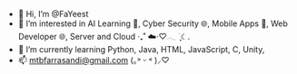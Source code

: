 - 👋 Hi, I’m @FaYeest
- 👀 I’m interested in AI Learning 🤖, Cyber Security 🌐, Mobile Apps 📱, Web Developer 🌐, Server and Cloud ‧₊˚ ☁️⋅♡𓂃 ࣪ ִֶָ☾.
- 🌱 I’m currently learning Python, Java, HTML, JavaScript, C, Unity, 
- 📫 mtbfarrasandi@gmail.com (｡˃ ᵕ ˂ )⸝♡

<!---
FaYeest/FaYeest is a ✨ special ✨ repository because its `README.md` (this file) appears on your GitHub profile.
You can click the Preview link to take a look at your changes.
--->


